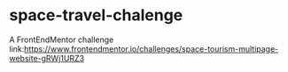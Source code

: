 # space-travel-chalenge
 A FrontEndMentor challenge link:https://www.frontendmentor.io/challenges/space-tourism-multipage-website-gRWj1URZ3
